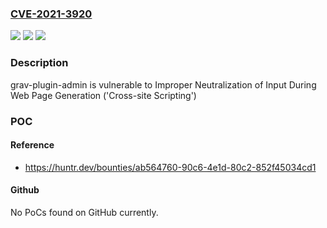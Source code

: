 ### [CVE-2021-3920](https://cve.mitre.org/cgi-bin/cvename.cgi?name=CVE-2021-3920)
![](https://img.shields.io/static/v1?label=Product&message=getgrav%2Fgrav-plugin-admin&color=blue)
![](https://img.shields.io/static/v1?label=Version&message=%3C%201.10.25%20&color=brighgreen)
![](https://img.shields.io/static/v1?label=Vulnerability&message=CWE-79%20Improper%20Neutralization%20of%20Input%20During%20Web%20Page%20Generation%20('Cross-site%20Scripting')&color=brighgreen)

### Description

grav-plugin-admin is vulnerable to Improper Neutralization of Input During Web Page Generation ('Cross-site Scripting')

### POC

#### Reference
- https://huntr.dev/bounties/ab564760-90c6-4e1d-80c2-852f45034cd1

#### Github
No PoCs found on GitHub currently.

